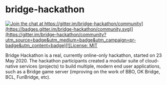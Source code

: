 # bridge-hackathon

[![Join the chat at https://gitter.im/bridge-hackathon/community](https://badges.gitter.im/bridge-hackathon/community.svg)](https://gitter.im/bridge-hackathon/community?utm_source=badge&utm_medium=badge&utm_campaign=pr-badge&utm_content=badge)[![License: MIT](https://img.shields.io/badge/License-MIT-yellow.svg)](https://opensource.org/licenses/MIT)

Bridge Hackathon is a real, currently online-only hackathon, started on 23 May 2020. The hackathon participants created a modular suite of cloud-native services (projects) to build multiple, modern end user applications, such as a Bridge game server (improving on the work of BBO, OK Bridge, BCL, FunBridge, etc).

